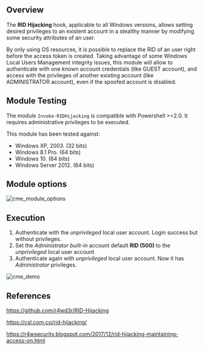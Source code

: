 ## Overview

The **RID Hijacking** hook, applicable to all Windows versions, allows setting desired privileges to an existent account in a stealthy manner by modifying some security attributes of an user.

By only using OS resources, it is possible to replace the RID of an user right before the access token is created. Taking advantage of some Windows Local Users Management integrity issues, this module will allow to authenticate with one known account credentials (like GUEST account), and access with the privileges of another existing account (like ADMINISTRATOR account), even if the spoofed account is disabled.

## Module Testing
The module `Invoke-RIDHijacking` is compatible with Powershell >=2.0. It requires administrative privileges to be executed. 

This module has been tested against:

- Windows XP, 2003. (32 bits)
- Windows 8.1 Pro. (64 bits)
- Windows 10. (64 bits)
- Windows Server 2012. (64 bits)

## Module options

![cme_module_options](https://user-images.githubusercontent.com/14118912/53310153-985de780-3879-11e9-9d64-444bec528231.PNG)

## Execution

1. Authenticate with the _unprivileged_ local user account. Login success but without privileges.
2. Set the _Administrator built-in_ account default **RID (500)** to the _unprivileged_ local user account
3. Authenticate again with _unprivileged_ local user account. Now it has _Administrator_ privileges.

![cme_demo](https://user-images.githubusercontent.com/14118912/53310164-a6ac0380-3879-11e9-91e5-9e198e998d21.PNG)

## References
https://github.com/r4wd3r/RID-Hijacking

https://csl.com.co/rid-hijacking/

https://r4wsecurity.blogspot.com/2017/12/rid-hijacking-maintaining-access-on.html
